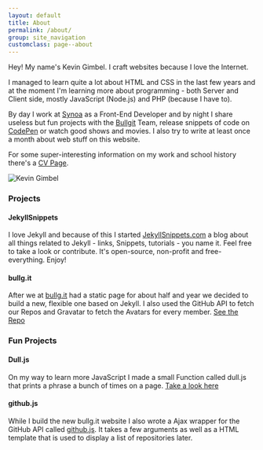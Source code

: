 ```yaml
---
layout: default
title: About
permalink: /about/
group: site_navigation
customclass: page--about
---
```


<div class="gw">
<div class="g two-thirds  small-one-whole">
<p>Hey! My name's Kevin Gimbel. I craft websites because I love the Internet.</p>
<p>I managed to learn quite a lot about HTML and CSS in the last few years and at the moment I'm learning more about programming - both Server and Client side, mostly JavaScript (Node.js) and PHP (because I have to).</p>
<p>By day I work at <a href="http://synoa.de" title="synoa.de">Synoa</a> as a Front-End Developer and by night I share useless but fun projects with the <a href="http://bullg.it">Bullgit</a> Team, release snippets of code on <a href="http://codepen.io/kevingimbel">CodePen</a> or watch good shows and movies.
I also try to write at least once a month about web stuff on this website.</p>

For some super-interesting information on my work and school history there's a <a href="/cv/">CV Page</a>.

</div>
  <div class="g one-third small-one-whole">
   <img src="http://www.gravatar.com/avatar/6d391d8c3a528122f3f6c991821350ac?s=400" alt="Kevin Gimbel" />
  </div>
</div>


### Projects
#### JekyllSnippets
I love Jekyll and because of this I started [JekyllSnippets.com](http://jekyllsnippets.com) a blog about all things related to Jekyll - links, Snippets, tutorials - you name it. Feel free to take a look or contribute. It's open-source, non-profit and free-everything. Enjoy!

#### bullg.it
After we at [bullg.it](http://bullg.it/) had a static page for about half and year we decided to build a new, flexible one based on Jekyll. I also used the GitHub API to fetch our Repos and Gravatar to fetch the Avatars for every member. [See the Repo](https://github.com/bullgit/bullgit.github.io)

### Fun Projects

#### Dull.js
On my way to learn more JavaScript I made a small Function called dull.js that prints a phrase a bunch of times on a page. [Take a look here](http://bullg.it/dull-js/)

#### github.js
While I build the new bullg.it website I also wrote a Ajax wrapper for the GitHub API called [github.js](http://kevingimbel.com/demo/github-js/). It takes a few arguments as well as a HTML template that is used to display a list of repositories later.
